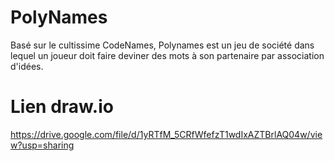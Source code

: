 # PolyNames
Basé sur le cultissime CodeNames, Polynames est un jeu de société dans lequel un joueur doit faire deviner des mots à son partenaire par association d'idées.

# Lien draw.io

https://drive.google.com/file/d/1yRTfM_5CRfWfefzT1wdIxAZTBrlAQ04w/view?usp=sharing

